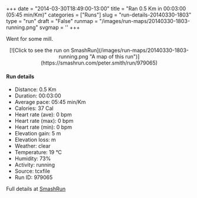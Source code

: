 +++
date = "2014-03-30T18:49:00-13:00"
title = "Ran 0.5 Km in 00:03:00 (05:45 min/Km)"
categories = ["Runs"]
slug = "run-details-20140330-1803"
type = "run"
draft = "False"
runmap = "/images/run-maps/20140330-1803-running.png"
svgmap = '<polyline points="27 100, 30 97, 32 93, 34 89, 36 86, 40 83, 43 80, 46 76, 49 73, 50 69, 51 65, 53 62, 55 58, 57 51, 59 47, 64 45, 65 44, 62 40, 60 36, 58 32, 59 28, 64 22, 66 18, 68 14, 70 9, 73 6, 71 4, 66 3, 62 1, 56 0, 51 1">'
+++

Went for some mill. 

<!--more-->

<center>
[![Click to see the run on SmashRun](/images/run-maps/20140330-1803-running.png "A map of this run")](https://smashrun.com/peter.smith/run/979065)
</center>

#### Run details

* Distance: 0.5 Km
* Duration: 00:03:00
* Average pace: 05:45 min/Km
* Calories: 37 Cal
* Heart rate (ave): 0 bpm
* Heart rate (max): 0 bpm
* Heart rate (min): 0 bpm
* Elevation gain: 5 m
* Elevation loss:  m
* Weather: clear
* Temperature: 19 &deg;C
* Humidity: 73%
* Activity: running
* Source: tcxfile
* Run ID: 979065

Full details at [SmashRun](https://smashrun.com/peter.smith/run/979065)